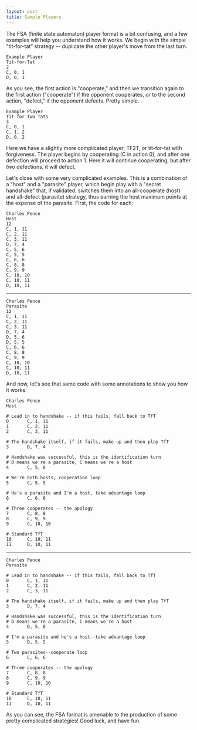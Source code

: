 ```yaml
---
layout: post
title: Sample Players
---
```


The FSA (finite state automaton) player format is a bit confusing, and a few examples will help you understand how it works.  We begin with the simple "tit-for-tat" strategy -- duplicate the other player's move from the last turn.

    Example Player
    Tit-for-Tat
    2
    C, 0, 1
    D, 0, 1

As you see, the first action is "cooperate," and then we transition again to the first action ("cooperate") if the opponent cooperates, or to the second action, "defect," if the opponent defects.  Pretty simple.

    Example Player
    Tit for Two Tats
    3
    C, 0, 1
    C, 1, 2
    D, 0, 2

Here we have a slightly more complicated player, TF2T, or tit-for-tat with forgiveness.  The player begins by cooperating (C in action 0), and after one defection will proceed to action 1.  Here it will continue cooperating, but after *two* defections, it will defect.

Let's close with some very complicated examples.  This is a combination of a "host" and a "parasite" player, which begin play with a "secret handshake" that, if validated, switches them into an all-cooperate (host) and all-defect (parasite) strategy, thus earning the host maximum points at the expense of the parasite.  First, the code for each:

    Charles Pence
    Host
    12
    C, 1, 11
    C, 2, 11
    C, 3, 11
    D, 7, 4
    C, 5, 6
    C, 5, 5
    C, 6, 6
    C, 8, 8
    C, 9, 9
    C, 10, 10
    C, 10, 11
    D, 10, 11

- - -

    Charles Pence
    Parasite
    12
    C, 1, 11
    C, 2, 11
    C, 3, 11
    D, 7, 4
    D, 5, 6
    D, 5, 5
    C, 6, 6
    C, 8, 8
    C, 9, 9
    C, 10, 10
    C, 10, 11
    D, 10, 11

And now, let's see that same code with some annotations to show you how it works:

    Charles Pence
    Host
    
    # Lead in to handshake -- if this fails, fall back to TfT
    0       C, 1, 11
    1       C, 2, 11
    2       C, 3, 11
    
    # The handshake itself, if it fails, make up and then play TfT
    3       D, 7, 4
    
    # Handshake was successful, this is the identification turn
    # D means we're a parasite, C means we're a host
    4       C, 5, 6
    
    # We're both hosts, cooperation loop
    5       C, 5, 5
    
    # He's a parasite and I'm a host, take advantage loop
    6       C, 6, 6
    
    # Three cooperates -- the apology
    7       C, 8, 8
    8       C, 9, 9
    9       C, 10, 10
    
    # Standard TfT
    10      C, 10, 11
    11      D, 10, 11

- - -

    Charles Pence
    Parasite
    
    # Lead in to handshake -- if this fails, fall back to TfT
    0       C, 1, 11
    1       C, 2, 11
    2       C, 3, 11
    
    # The handshake itself, if it fails, make up and then play TfT
    3       D, 7, 4
    
    # Handshake was successful, this is the identification turn
    # D means we're a parasite, C means we're a host
    4       D, 5, 6
    
    # I'm a parasite and he's a host--take advantage loop
    5       D, 5, 5
    
    # Two parasites--cooperate loop
    6       C, 6, 6
    
    # Three cooperates -- the apology
    7       C, 8, 8
    8       C, 9, 9
    9       C, 10, 10
    
    # Standard TfT
    10      C, 10, 11
    11      D, 10, 11

As you can see, the FSA format is amenable to the production of some pretty complicated strategies!  Good luck, and have fun.